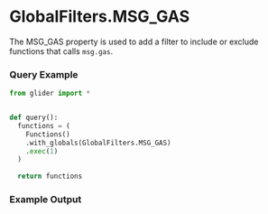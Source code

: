 # GlobalFilters.MSG\_GAS

The MSG\_GAS property is used to add a filter to include or exclude functions that calls `msg.gas`.&#x20;

### Query Example

```python
from glider import *


def query():
  functions = (
    Functions()
    .with_globals(GlobalFilters.MSG_GAS)
    .exec(1)
  )
  
  return functions
```

### Example Output

<figure><img src="../../../.gitbook/assets/Screenshot 2025-08-28 at 12.42.10 PM.png" alt=""><figcaption></figcaption></figure>
